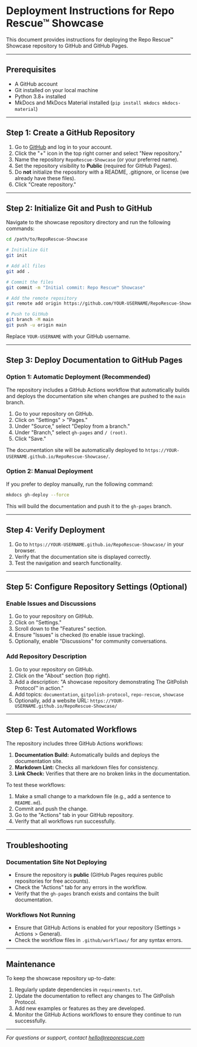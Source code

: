 # Deployment Instructions for Repo Rescue™ Showcase

This document provides instructions for deploying the Repo Rescue™ Showcase repository to GitHub and GitHub Pages.

---

## Prerequisites

- A GitHub account
- Git installed on your local machine
- Python 3.8+ installed
- MkDocs and MkDocs Material installed (`pip install mkdocs mkdocs-material`)

---

## Step 1: Create a GitHub Repository

1. Go to [GitHub](https://github.com) and log in to your account.
2. Click the "+" icon in the top right corner and select "New repository."
3. Name the repository `RepoRescue-Showcase` (or your preferred name).
4. Set the repository visibility to **Public** (required for GitHub Pages).
5. Do **not** initialize the repository with a README, .gitignore, or license (we already have these files).
6. Click "Create repository."

---

## Step 2: Initialize Git and Push to GitHub

Navigate to the showcase repository directory and run the following commands:

```bash
cd /path/to/RepoRescue-Showcase

# Initialize Git
git init

# Add all files
git add .

# Commit the files
git commit -m "Initial commit: Repo Rescue™ Showcase"

# Add the remote repository
git remote add origin https://github.com/YOUR-USERNAME/RepoRescue-Showcase.git

# Push to GitHub
git branch -M main
git push -u origin main
```

Replace `YOUR-USERNAME` with your GitHub username.

---

## Step 3: Deploy Documentation to GitHub Pages

### Option 1: Automatic Deployment (Recommended)

The repository includes a GitHub Actions workflow that automatically builds and deploys the documentation site when changes are pushed to the `main` branch.

1. Go to your repository on GitHub.
2. Click on "Settings" > "Pages."
3. Under "Source," select "Deploy from a branch."
4. Under "Branch," select `gh-pages` and `/ (root)`.
5. Click "Save."

The documentation site will be automatically deployed to `https://YOUR-USERNAME.github.io/RepoRescue-Showcase/`.

### Option 2: Manual Deployment

If you prefer to deploy manually, run the following command:

```bash
mkdocs gh-deploy --force
```

This will build the documentation and push it to the `gh-pages` branch.

---

## Step 4: Verify Deployment

1. Go to `https://YOUR-USERNAME.github.io/RepoRescue-Showcase/` in your browser.
2. Verify that the documentation site is displayed correctly.
3. Test the navigation and search functionality.

---

## Step 5: Configure Repository Settings (Optional)

### Enable Issues and Discussions

1. Go to your repository on GitHub.
2. Click on "Settings."
3. Scroll down to the "Features" section.
4. Ensure "Issues" is checked (to enable issue tracking).
5. Optionally, enable "Discussions" for community conversations.

### Add Repository Description

1. Go to your repository on GitHub.
2. Click on the "About" section (top right).
3. Add a description: "A showcase repository demonstrating The GitPolish Protocol™ in action."
4. Add topics: `documentation`, `gitpolish-protocol`, `repo-rescue`, `showcase`
5. Optionally, add a website URL: `https://YOUR-USERNAME.github.io/RepoRescue-Showcase/`

---

## Step 6: Test Automated Workflows

The repository includes three GitHub Actions workflows:

1. **Documentation Build:** Automatically builds and deploys the documentation site.
2. **Markdown Lint:** Checks all markdown files for consistency.
3. **Link Check:** Verifies that there are no broken links in the documentation.

To test these workflows:

1. Make a small change to a markdown file (e.g., add a sentence to `README.md`).
2. Commit and push the change.
3. Go to the "Actions" tab in your GitHub repository.
4. Verify that all workflows run successfully.

---

## Troubleshooting

### Documentation Site Not Deploying

- Ensure the repository is **public** (GitHub Pages requires public repositories for free accounts).
- Check the "Actions" tab for any errors in the workflow.
- Verify that the `gh-pages` branch exists and contains the built documentation.

### Workflows Not Running

- Ensure that GitHub Actions is enabled for your repository (Settings > Actions > General).
- Check the workflow files in `.github/workflows/` for any syntax errors.

---

## Maintenance

To keep the showcase repository up-to-date:

1. Regularly update dependencies in `requirements.txt`.
2. Update the documentation to reflect any changes to The GitPolish Protocol.
3. Add new examples or features as they are developed.
4. Monitor the GitHub Actions workflows to ensure they continue to run successfully.

---

*For questions or support, contact hello@reporescue.com*

